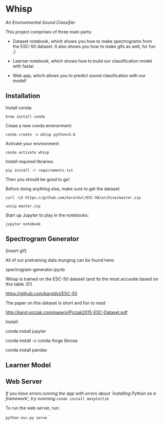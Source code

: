# Whisp 

_An Environmental Sound Classifier_

This project comprises of three main parts:

- Dataset notebook, which shows you how to make spectrograms from the ESC-50 dataset. It also shows you how to make gifs as well, for fun ;)

- Learner notebook, which shows how to build our classification model with fastai

- Web app, which allows you to predict sound classfication with our model!

## Installation

Install conda:

`brew install conda`

Creae a new conda environment:

`conda create -n whisp python=3.6`

Activate your environment:

`conda activate whisp`

Install required libraries:

`pip install -r requirements.txt`

Then you should be good to go!

Before doing anything else, make sure to get the dataset: 

`curl -LO https://github.com/karoldvl/ESC-50/archive/master.zip`

`unzip master.zip`

Start up Jupyter to play in the notebooks:

`jupyter notebook`

## Spectrogram Generator

[insert gif]

All of our pretraining data munging can be found here:

spectrogram-generator.ipynb

Whisp is trained on the ESC-50 dataset (and its the most accurate based on this table :D!)

https://github.com/karoldvl/ESC-50

The paper on this dataset is short and fun to read:

http://karol.piczak.com/papers/Piczak2015-ESC-Dataset.pdf


Install:

conda install jupyter

conda install -c conda-forge librosa

conda install pandas

## Learner Model


## Web Server

_If you have errors running the app with errors about 'installing Python as a framework', try runnning `conda install matplotlib`_

To run the web server, run:

`python esc.py serve`
`
